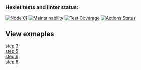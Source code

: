 ### Hexlet tests and linter status:
[![Node CI](https://github.com/denikeev/frontend-project-lvl2/actions/workflows/tests-and-lint.yml/badge.svg)](https://github.com/denikeev/frontend-project-lvl2/actions/workflows/tests-and-lint.yml)
[![Maintainability](https://api.codeclimate.com/v1/badges/38df8dfdc89f6b6302dc/maintainability)](https://codeclimate.com/github/denikeev/frontend-project-lvl2/maintainability)
[![Test Coverage](https://api.codeclimate.com/v1/badges/38df8dfdc89f6b6302dc/test_coverage)](https://codeclimate.com/github/denikeev/frontend-project-lvl2/test_coverage)
[![Actions Status](https://github.com/denikeev/frontend-project-lvl2/workflows/hexlet-check/badge.svg)](https://github.com/denikeev/frontend-project-lvl2/actions)

## View exmaples
[step 3](https://asciinema.org/a/mfHpGuznUZkZBn3K7g4n4ZP6L)  
[step 5](https://asciinema.org/a/SDLWPPJ54ljkJU5DrS6mqNUQj)  
[step 6](https://asciinema.org/a/AqUtfy0vkoRPnbhtemEZfjFyd)  
[step 6](https://asciinema.org/a/r8ip17jTSIFmNvnFFBHnw7Ofa)  